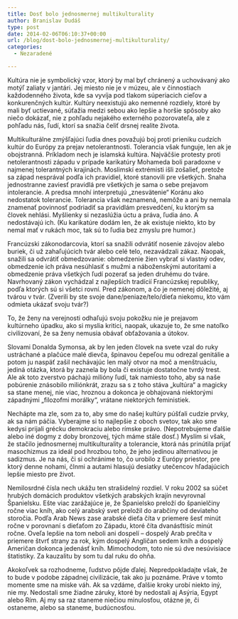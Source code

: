 ```yaml
---
title: Dosť bolo jednosmernej multikulturality
author: Branislav Dudáš
type: post
date: 2014-02-06T06:10:37+00:00
url: /blog/dost-bolo-jednosmernej-multikulturality/
categories:
  - Nezaradené

---
```

Kultúra nie je symbolický vzor, ktorý by mal byť chránený a uchovávaný ako motýľ zaliaty v jantári. Jej miesto nie je v múzeu, ale v činnostiach každodenného života, kde sa vyvíja pod tlakom súperiacich cieľov a konkurenčných kultúr. Kultúry neexistujú ako nemenné rozdiely, ktoré by mali byť uctievané, súťažia medzi sebou ako lepšie a horšie spôsoby ako niečo dokázať, nie z pohľadu nejakého externého pozorovateľa, ale z pohľadu nás, ľudí, ktorí sa snažia čeliť drsnej realite života.

Multikulturálne zmýšľajúci ľudia dnes považujú boj proti prieniku cudzích kultúr do Európy za prejav netolerantnosti. Tolerancia však funguje, len ak je obojstranná. Príkladom nech je islamská kultúra. Najväčšie protesty proti netolerantnosti západu v prípade karikatúry Mohameda boli paradoxne v najmenej tolerantných krajinách. Moslimskí extrémisti išli zošalieť, pretože sa západ nesprával podľa ich pravidiel, ktoré stanovili pre všetkých. Snaha jednostranne zaviesť pravidlá pre všetkých je sama o sebe prejavom intolerancie. A predsa mnohí interpretujú „znesvätenie“ Koránu ako nedostatok tolerancie. Tolerancia však neznamená, nemôže a ani by nemala znamenať povinnosť podriadiť sa pravidlám presvedčení, ku ktorým sa človek nehlási. Myšlienky si nezaslúžia úctu a práva, ľudia áno. A nedostávajú ich. (Ku karikatúre dodám len, že ak existuje niekto, kto by nemal mať v rukách moc, tak sú to ľudia bez zmyslu pre humor.)

Francúzski zákonodarcovia, ktorí sa snažili odvrátiť nosenie závojov alebo buriek, či už zahaľujúcich tvár alebo celé telo, nezavádzali zákaz. Naopak, snažili sa odvrátiť obmedzovanie: obmedzenie žien vybrať si vlastný odev, obmedzenie ich práva nesúhlasiť s mužmi a náboženskými autoritami a obmedzenie práva všetkých ľudí pozerať sa jeden druhému do tváre. Navrhovaný zákon vychádzal z najlepších tradícií Francúzskej republiky, podľa ktorých sú si všetci rovní. Pred zákonom, a čo je nemenej dôležité, aj tvárou v tvár. (Zverili by ste svoje dane/peniaze/telo/dieťa niekomu, kto vám odmieta ukázať svoju tvár?)

To, že ženy na verejnosti odhaľujú svoju pokožku nie je prejavom kultúrneho úpadku, ako si myslia kritici, naopak, ukazuje to, že sme natoľko civilizovaní, že sa ženy nemusia obávať obťažovania a útokov.

Slovami Donalda Symonsa, ak by len jeden človek na svete vzal do ruky ustráchané a plačúce malé dievča, špinavou čepeľou mu odrezal genitálie a potom ju naspäť zašil nechávajúc len malý otvor na moč a menštruáciu, jediná otázka, ktorá by zaznela by bola či existuje dostatočne tvrdý trest. Ale ak toto zverstvo páchajú milióny ľudí, tak namiesto toho, aby sa naše pobúrenie znásobilo miliónkrát, zrazu sa s z toho stáva „kultúra“ a magicky sa stane menej, nie viac, hroznou a dokonca je obhajovaná niektorými západnými „filozofmi morálky“, vrátane niektorých feministiek.

Nechápte ma zle, som za to, aby sme do našej kultúry púšťali cudzie prvky, ak sa nám páčia. Vyberajme si to najlepšie z oboch svetov, tak ako sme kedysi prijali grécku demokraciu alebo rímske právo. (Nepotrebujeme ďalšie alebo iné dogmy z doby bronzovej, tých máme stále dosť.) Myslím si však, že stačilo jednosmernej multikulturality a tolerancie, ktorá nás prinútila prijať masochizmus za ideál pod hrozbou toho, že jeho jedinou alternatívou je sadizmus. Je na nás, či si ochránime to, čo urobilo z Európy priestor, pre ktorý denne nohami, člnmi a autami hlasujú desiatky utečencov hľadajúcich lepšie miesto pre život.

Nemilosrdné čísla nech ukážu ten strašidelný rozdiel. V roku 2002 sa súčet hrubých domácich produktov všetkých arabských krajín nevyrovnal Španielsku. Ešte viac zarážajúce je, že Španielsko preloží do španielčiny ročne viac kníh, ako celý arabský svet preložil do arabčiny od deviateho storočia. Podľa Arab News zase arabské dieťa číta v priemere šesť minút ročne v porovnaní s dieťaťom zo Západu, ktoré číta dvanásťtisíc minút ročne. Oveľa lepšie na tom neboli ani dospelí – dospelý Arab prečíta v priemere štvrť strany za rok, kým dospelý Angličan sedem kníh a dospelý Američan dokonca jedenásť kníh. Mimochodom, toto nie sú dve nesúvisiace štatistiky. Za kauzalitu by som tu dal ruku do ohňa.

Akokoľvek sa rozhodneme, ľudstvo pôjde ďalej. Nepredpokladajte však, že to bude v podobe západnej civilizácie, tak ako ju poznáme. Práve v tomto momente sme na miske váh. Ak sa vzdáme, ďalšie kroky urobí niekto iný, nie my. Nedostali sme žiadne záruky, ktoré by nedostali aj Asýria, Egypt alebo Rím. Aj my sa raz staneme niečiou minulosťou, otázne je, či ostaneme, alebo sa staneme, budúcnosťou.